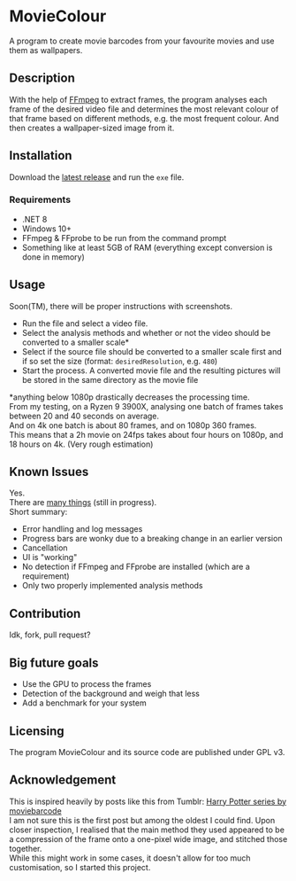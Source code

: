 # MovieColour
A program to create movie barcodes from your favourite movies and use them as wallpapers.

## Description
With the help of [FFmpeg](https://ffmpeg.org/) to extract frames, the program analyses each frame of the desired video file and determines the most relevant colour of that frame based on different methods, e.g. the most frequent colour. And then creates a wallpaper-sized image from it.

## Installation
Download the [latest release](https://github.com/blgraf/MovieColour/releases/latest) and run the `exe` file.  
### Requirements
- .NET 8
- Windows 10+
- FFmpeg & FFprobe to be run from the command prompt
- Something like at least 5GB of RAM (everything except conversion is done in memory)

## Usage
Soon(TM), there will be proper instructions with screenshots.  
- Run the file and select a video file.
- Select the analysis methods and whether or not the video should be converted to a smaller scale*
- Select if the source file should be converted to a smaller scale first and if so set the size (format: `desiredResolution`, e.g. `480`)
- Start the process. A converted movie file and the resulting pictures will be stored in the same directory as the movie file

*anything below 1080p drastically decreases the processing time.  
From my testing, on a Ryzen 9 3900X, analysing one batch of frames takes between 20 and 40 seconds on average.  
And on 4k one batch is about 80 frames, and on 1080p 360 frames.  
This means that a 2h movie on 24fps takes about four hours on 1080p, and 18 hours on 4k. (Very rough estimation)

## Known Issues
Yes.  
There are [many things](https://github.com/blgraf/MovieColour/issues) (still in progress).  
Short summary:
- Error handling and log messages
- Progress bars are wonky due to a breaking change in an earlier version
- Cancellation
- UI is "working"
- No detection if FFmpeg and FFprobe are installed (which are a requirement)
- Only two properly implemented analysis methods

## Contribution
Idk, fork, pull request?

## Big future goals
- Use the GPU to process the frames
- Detection of the background and weigh that less
- Add a benchmark for your system

## Licensing
The program MovieColour and its source code are published under GPL v3.

## Acknowledgement
This is inspired heavily by posts like this from Tumblr: [Harry Potter series by moviebarcode](https://moviebarcode.tumblr.com/post/12390371286/harry-potter-complete-series-2001-2011-prints)  
I am not sure this is the first post but among the oldest I could find. Upon closer inspection, I realised that the main method they used appeared to be a compression of the frame onto a one-pixel wide image, and stitched those together.  
While this might work in some cases, it doesn't allow for too much customisation, so I started this project.
